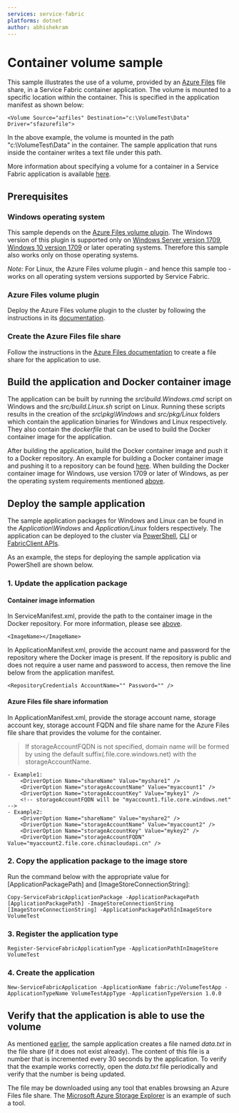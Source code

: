 ```yaml
---
services: service-fabric
platforms: dotnet
author: abhishekram
---
```

# Container volume sample
This sample illustrates the use of a volume, provided by an [Azure Files](https://docs.microsoft.com/azure/storage/files/storage-files-introduction) file share, in a Service Fabric container application. The volume is mounted to a specific location within the container. This is specified in the application manifest as shown below:

    <Volume Source="azfiles" Destination="c:\VolumeTest\Data" Driver="sfazurefile">

In the above example, the volume is mounted in the path "c:\VolumeTest\Data" in the container. The sample application that runs inside the container writes a text file under this path.

More information about specifying a volume for a container in a Service Fabric application is available [here](https://docs.microsoft.com/en-us/azure/service-fabric/service-fabric-containers-volume-logging-drivers).

## Prerequisites
### Windows operating system
This sample depends on the [Azure Files volume plugin](http://download.microsoft.com/download/C/0/3/C0373AA9-DEFA-48CF-9EBE-994CA2A5FA2F/AzureFilesVolumePlugin.6.4.571.9494.zip). The Windows version of this plugin is supported only on [Windows Server version 1709](https://docs.microsoft.com/en-us/windows-server/get-started/whats-new-in-windows-server-1709), [Windows 10 version 1709](https://docs.microsoft.com/en-us/windows/whats-new/whats-new-windows-10-version-1709) or later operating systems. Therefore this sample also works only on those operating systems.

_Note:_ For Linux, the Azure Files volume plugin - and hence this sample too - works on all operating system versions supported by Service Fabric.

### Azure Files volume plugin
Deploy the Azure Files volume plugin to the cluster by following the instructions in its [documentation](https://docs.microsoft.com/en-us/azure/service-fabric/service-fabric-containers-volume-logging-drivers#deploy-the-service-fabric-azure-files-application).

### Create the Azure Files file share
Follow the instructions in the [Azure Files documentation](https://docs.microsoft.com/en-us/azure/storage/files/storage-how-to-create-file-share) to create a file share for the application to use.

## Build the application and Docker container image
The application can be built by running the _src\build.Windows.cmd_ script on Windows and the _src/build.Linux.sh_ script on Linux. Running these scripts results in the creation of the _src\pkg\Windows_ and _src/pkg/Linux_ folders which contain the application binaries for Windows and Linux respectively. They also contain the _dockerfile_ that can be used to build the Docker container image for the application.

After building the application, build the Docker container image and push it to a Docker repository. An example for building a Docker container image and pushing it to a repository can be found [here](https://github.com/Azure-Samples/service-fabric-containers/tree/master/Windows#how-to-build-and-deploy-the-containerapplication). When building the Docker container image for Windows, use version 1709 or later of Windows, as per the operating system requirements mentioned [above](#windows-operating-system).

## Deploy the sample application
The sample application packages for Windows and Linux can be found in the _Application\Windows_ and _Application/Linux_ folders respectively. The application can be deployed to the cluster via [PowerShell](https://docs.microsoft.com/en-us/azure/service-fabric/service-fabric-deploy-remove-applications), [CLI](https://docs.microsoft.com/en-us/azure/service-fabric/service-fabric-application-lifecycle-sfctl) or [FabricClient APIs](https://docs.microsoft.com/en-us/azure/service-fabric/service-fabric-deploy-remove-applications-fabricclient).

As an example, the steps for deploying the sample application via PowerShell are shown below.

### 1. Update the application package
#### Container image information
In ServiceManifest.xml, provide the path to the container image in the Docker repository. For more information, please see [above](#build-the-application-and-docker-container-image).

    <ImageName></ImageName>

In ApplicationManifest.xml, provide the account name and password for the repository where the Docker image is present. If the repository is public and does not require a user name and password to access, then remove the line below from the application manifest.

    <RepositoryCredentials AccountName="" Password="" />

#### Azure Files file share information
In ApplicationManifest.xml, provide the storage account name, storage account key, storage account FQDN and file share name for the Azure Files file share that provides the volume for the container.

> If storageAccountFQDN is not specified, domain name will be formed by using the default suffix(.file.core.windows.net) with the storageAccountName. 

    - Example1: 
        <DriverOption Name="shareName" Value="myshare1" />
        <DriverOption Name="storageAccountName" Value="myaccount1" />
        <DriverOption Name="storageAccountKey" Value="mykey1" />
        <!-- storageAccountFQDN will be "myaccount1.file.core.windows.net" -->
    - Example2: 
        <DriverOption Name="shareName" Value="myshare2" />
        <DriverOption Name="storageAccountName" Value="myaccount2" />
        <DriverOption Name="storageAccountKey" Value="mykey2" />
        <DriverOption Name="storageAccountFQDN" Value="myaccount2.file.core.chinacloudapi.cn" />

### 2. Copy the application package to the image store
Run the command below with the appropriate value for [ApplicationPackagePath] and [ImageStoreConnectionString]:

    Copy-ServiceFabricApplicationPackage -ApplicationPackagePath [ApplicationPackagePath] -ImageStoreConnectionString [ImageStoreConnectionString] -ApplicationPackagePathInImageStore VolumeTest

### 3. Register the application type

    Register-ServiceFabricApplicationType -ApplicationPathInImageStore VolumeTest

### 4. Create the application

    New-ServiceFabricApplication -ApplicationName fabric:/VolumeTestApp -ApplicationTypeName VolumeTestAppType -ApplicationTypeVersion 1.0.0

## Verify that the application is able to use the volume
As mentioned [earlier](#container-volume-sample), the sample application creates a file named _data.txt_ in the file share (if it does not exist already). The content of this file is a number that is incremented every 30 seconds by the application. To verify that the example works correctly, open the _data.txt_ file periodically and verify that the number is being updated.

The file may be downloaded using any tool that enables browsing an Azure Files file share. The [Microsoft Azure Storage Explorer](https://azure.microsoft.com/en-us/features/storage-explorer/) is an example of such a tool.
